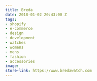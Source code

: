 ```yaml
---
title: Breda
date: 2018-01-02 20:43:00 Z
tags:
- shopify
- e-commerce
- design
- development
- watches
- womens
- mens
- fashion
- accessories
image: 
store-link: https://www.bredawatch.com
---
```


